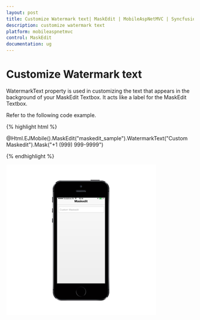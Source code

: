 ```yaml
---
layout: post
title: Customize Watermark text| MaskEdit | MobileAspNetMVC | Syncfusion
description: customize watermark text
platform: mobileaspnetmvc
control: MaskEdit
documentation: ug
---
```


# Customize Watermark text

WatermarkText property is used in customizing the text that appears in the background of your MaskEdit Textbox. It acts like a label for the MaskEdit Textbox.

Refer to the following code example.

{% highlight html %}

@Html.EJMobile().MaskEdit("maskedit_sample").WatermarkText("Custom Maskedit").Mask("+1 (999) 999-9999")   

{% endhighlight %}

![D:/Final Doc/mockup/IMG_0525_iphone5s_spacegrey_portrait.png](Customize-Watermark-text_images/Customize-Watermark-text_img1.png)





